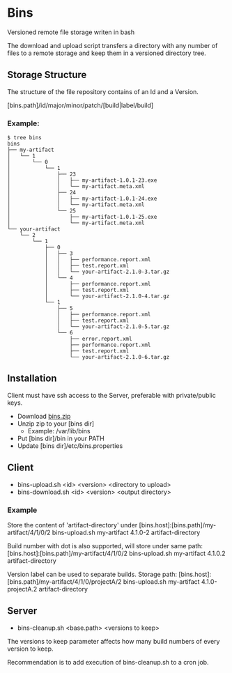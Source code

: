 # Bins

Versioned remote file storage writen in bash

The download and upload script transfers a directory with any number of files 
to a remote storage and keep them in a versioned directory tree.  

## Storage Structure

The structure of the file repository contains of an Id and a Version.

[bins.path]/id/major/minor/patch/[build|label/build]

### Example:

```
$ tree bins
bins
├── my-artifact
│   └── 1
│       └── 0
│           └── 1
│               ├── 23
│               │   ├── my-artifact-1.0.1-23.exe
│               │   └── my-artifact.meta.xml
│               ├── 24
│               │   ├── my-artifact-1.0.1-24.exe
│               │   └── my-artifact.meta.xml
│               └── 25
│                   ├── my-artifact-1.0.1-25.exe
│                   └── my-artifact.meta.xml
└── your-artifact
    └── 2
        └── 1
            ├── 0
            │   ├── 3
            │   │   ├── performance.report.xml
            │   │   ├── test.report.xml
            │   │   └── your-artifact-2.1.0-3.tar.gz
            │   └── 4
            │       ├── performance.report.xml
            │       ├── test.report.xml
            │       └── your-artifact-2.1.0-4.tar.gz
            └── 1
                ├── 5
                │   ├── performance.report.xml
                │   ├── test.report.xml
                │   └── your-artifact-2.1.0-5.tar.gz
                └── 6
                    ├── error.report.xml
                    ├── performance.report.xml
                    ├── test.report.xml
                    └── your-artifact-2.1.0-6.tar.gz
```

## Installation

Client must have ssh access to the Server, preferable with private/public keys.

* Download [bins.zip](https://github.com/tomas-forsman/bins/releases/download/0.5.0/bins-0.5.0.zip)
* Unzip zip to your [bins dir]
  * Example: /var/lib/bins
* Put [bins dir]/bin in your PATH
* Update [bins dir]/etc/bins.properties

## Client

* bins-upload.sh \<id\> \<version\> \<directory to upload\>
* bins-download.sh \<id\> \<version\> \<output directory\>

### Example

Store the content of 'artifact-directory' under [bins.host]:[bins.path]/my-artifact/4/1/0/2
  bins-upload.sh my-artifact 4.1.0-2 artifact-directory

Build number with dot is also supported, will store under same path: [bins.host]:[bins.path]/my-artifact/4/1/0/2
  bins-upload.sh my-artifact 4.1.0.2 artifact-directory

Version label can be used to separate builds. Storage path: [bins.host]:[bins.path]/my-artifact/4/1/0/projectA/2
  bins-upload.sh my-artifact 4.1.0-projectA.2 artifact-directory

## Server

* bins-cleanup.sh \<base.path\> \<versions to keep\>

The versions to keep parameter affects how many build numbers of every version to keep.

Recommendation is to add execution of bins-cleanup.sh to a cron job.


